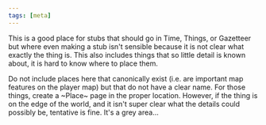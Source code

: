 ```yaml
---
tags: [meta]
---
```


This is a good place for stubs that should go in Time, Things, or Gazetteer but where even making a stub isn't sensible because it is not clear what exactly the thing is. This also includes things that so little detail is known about, it is hard to know where to place them. 

Do not include places here that canonically exist (i.e. are important map features on the player map) but that do not have a clear name. For those things, create a ~Place~ page in the proper location. However, if the thing is on the edge of the world, and it isn't super clear what the details could possibly be, tentative is fine. It's a grey area...